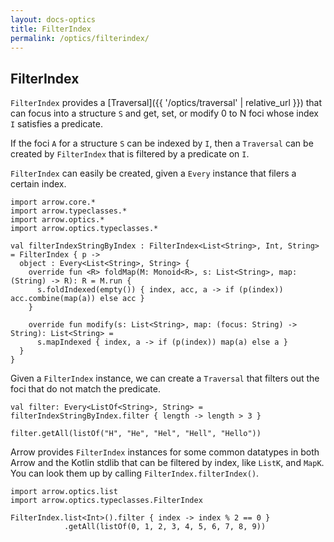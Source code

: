 ```yaml
---
layout: docs-optics
title: FilterIndex
permalink: /optics/filterindex/
---
```


## FilterIndex


`FilterIndex` provides a [Traversal]({{ '/optics/traversal' | relative_url }}) that can focus into a structure `S` and get, set, or modify 0 to N foci whose index `I` satisfies a predicate.

If the foci `A` for a structure `S` can be indexed by `I`, then a `Traversal` can be created by `FilterIndex` that is filtered by a predicate on `I`.

`FilterIndex` can easily be created, given a `Every` instance that filers a certain index.

```kotlin:ank
import arrow.core.*
import arrow.typeclasses.*
import arrow.optics.*
import arrow.optics.typeclasses.*

val filterIndexStringByIndex : FilterIndex<List<String>, Int, String> = FilterIndex { p ->
  object : Every<List<String>, String> {
    override fun <R> foldMap(M: Monoid<R>, s: List<String>, map: (String) -> R): R = M.run {
      s.foldIndexed(empty()) { index, acc, a -> if (p(index)) acc.combine(map(a)) else acc }
    }
  
    override fun modify(s: List<String>, map: (focus: String) -> String): List<String> =
      s.mapIndexed { index, a -> if (p(index)) map(a) else a }
  }
}
```

Given a `FilterIndex` instance, we can create a `Traversal` that filters out the foci that do not match the predicate.

```kotlin:ank
val filter: Every<ListOf<String>, String> = filterIndexStringByIndex.filter { length -> length > 3 }

filter.getAll(listOf("H", "He", "Hel", "Hell", "Hello"))
```

Arrow provides `FilterIndex` instances for some common datatypes in both Arrow and the Kotlin stdlib that can be filtered by index, like `ListK`, and `MapK`. You can look them up by calling `FilterIndex.filterIndex()`.

```kotlin:ank
import arrow.optics.list
import arrow.optics.typeclasses.FilterIndex

FilterIndex.list<Int>().filter { index -> index % 2 == 0 }
            .getAll(listOf(0, 1, 2, 3, 4, 5, 6, 7, 8, 9))
```
